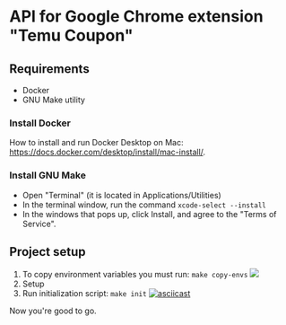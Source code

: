 # API for Google Chrome extension "Temu Coupon"

## Requirements
- Docker
- GNU Make utility

### Install Docker
How to install and run Docker Desktop on Mac: https://docs.docker.com/desktop/install/mac-install/.

### Install GNU Make
- Open "Terminal" (it is located in Applications/Utilities)
- In the terminal window, run the command `xcode-select --install`
- In the windows that pops up, click Install, and agree to the "Terms of Service".

## Project setup
1. To copy environment variables you must run: `make copy-envs` ![](docs/images/readme_setup_01.png)
2. Setup
3. Run initialization script: `make init` [![asciicast](https://asciinema.org/a/HEDPanpOQyXL7rLvzOFPBSbuQ.svg)](https://asciinema.org/a/HEDPanpOQyXL7rLvzOFPBSbuQ)

Now you're good to go.
